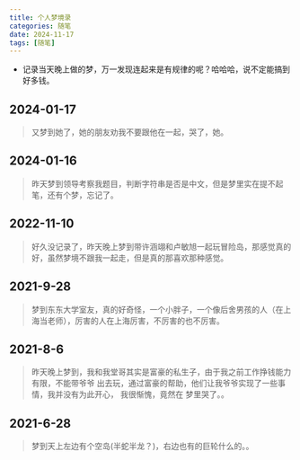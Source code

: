 ```yaml
---
title: 个人梦境录
categories: 随笔
date: 2024-11-17
tags: [随笔]
---  
```

 
<Meta/>  
 
* 记录当天晚上做的梦，万一发现连起来是有规律的呢？哈哈哈，说不定能搞到好多钱。  

## 2024-01-17  
> 又梦到她了，她的朋友劝我不要跟他在一起，哭了，她。

## 2024-01-16
> 昨天梦到领导考察我题目，判断字符串是否是中文，但是梦里实在提不起笔，还有个梦，忘记了。

## 2022-11-10 
> 好久没记录了，昨天晚上梦到带许涵翊和卢敏旭一起玩冒险岛，那感觉真的好，虽然梦境不跟我一起走，但是真的那喜欢那种感觉。

## 2021-9-28 
> 梦到东东大学室友，真的好奇怪，一个小胖子，一个像后舍男孩的人（在上海当老师），厉害的人在上海厉害，不厉害的也不厉害。

## 2021-8-6
> 昨天晚上梦到，我和我堂哥其实是富豪的私生子，由于我之前工作挣钱能力有限，不能带爷爷
> 出去玩，通过富豪的帮助，他们让我爷爷实现了一些事情，我并没有为此开心， 我很惭愧，竟然在
> 梦里哭了。。

## 2021-6-28
> 梦到天上左边有个空岛(半蛇半龙？)，右边也有的巨轮什么的。。
